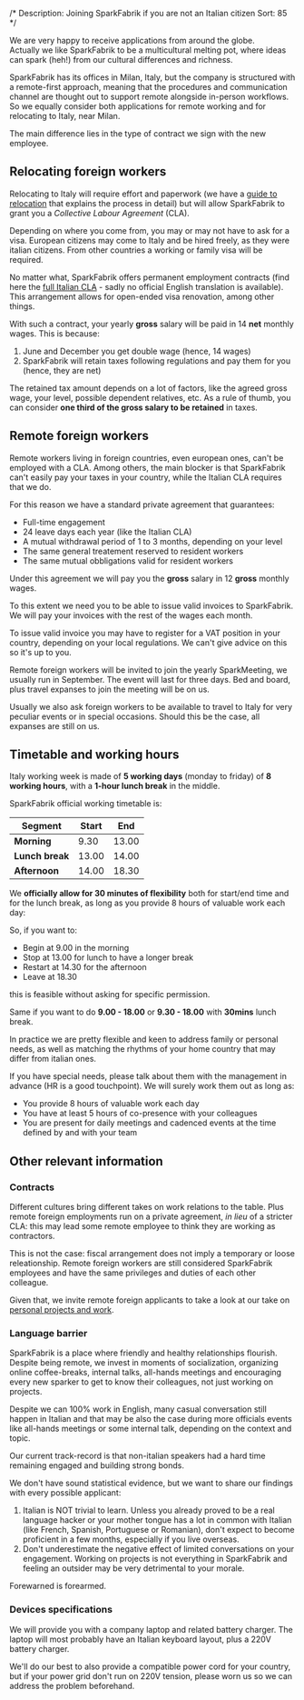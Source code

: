 /*
Description: Joining SparkFabrik if you are not an Italian citizen
Sort: 85
*/

We are very happy to receive applications from around the globe.  
Actually we like SparkFabrik to be a multicultural melting pot, where ideas can spark (heh!) from our cultural differences and richness.

SparkFabrik has its offices in Milan, Italy, but the company is structured with a remote-first approach, meaning that the procedures and communication channel are thought out to support remote alongside in-person workflows.  
So we equally consider both applications for remote working and for relocating to Italy, near Milan.

The main difference lies in the type of contract we sign with the new employee.

## Relocating foreign workers

Relocating to Italy will require effort and paperwork (we have a [guide to relocation](/guides/relocating-to-italy) that explains the process in detail) but will allow SparkFabrik to grant you a _Collective Labour Agreement_ (CLA).

Depending on where you come from, you may or may not have to ask for a visa. European citizens may come to Italy and be hired freely, as they were italian citizens. From other countries a working or family visa will be required.

No matter what, SparkFabrik offers permanent employment contracts (find here the [full Italian CLA](https://www.contrattocommercio.it) - sadly no official English translation is available). This arrangement allows for open-ended visa renovation, among other things.

With such a contract, your yearly **gross** salary will be paid in 14 **net** monthly wages. This is because:

1. June and December you get double wage (hence, 14 wages)
2. SparkFabrik will retain taxes following regulations and pay them for you (hence, they are net)

The retained tax amount depends on a lot of factors, like the agreed gross wage, your level, possible dependent relatives, etc. As a rule of thumb, you can consider **one third of the gross salary to be retained** in taxes.

## Remote foreign workers

Remote workers living in foreign countries, even european ones, can't be employed with a CLA. Among others, the main blocker is that SparkFabrik can't easily pay your taxes in your country, while the Italian CLA requires that we do.

For this reason we have a standard private agreement that guarantees:

* Full-time engagement
* 24 leave days each year (like the Italian CLA)
* A mutual withdrawal period of 1 to 3 months, depending on your level
* The same general treatement reserved to resident workers
* The same mutual obbligations valid for resident workers

Under this agreement we will pay you the **gross** salary in 12 **gross** monthly wages.

To this extent we need you to be able to issue valid invoices to SparkFabrik. We will pay your invoices with the rest of the wages each month.

To issue valid invoice you may have to register for a VAT position in your country, depending on your local regulations. We can't give advice on this so it's up to you.

Remote foreign workers will be invited to join the yearly SparkMeeting, we usually run in September. The event will last for three days. Bed and board, plus travel expanses to join the meeting will be on us.

Usually we also ask foreign workers to be available to travel to Italy for very peculiar events or in special occasions. Should this be the case, all expanses are still on us.

## Timetable and working hours

Italy working week is made of **5 working days** (monday to friday) of **8 working hours**, with a **1-hour lunch break** in the middle.

SparkFabrik official working timetable is:

| Segment | Start | End |
| --- | --- | --- |
| **Morning** | 9.30 | 13.00 |
| **Lunch break** | 13.00 | 14.00 |
| **Afternoon** | 14.00 | 18.30 |

We **officially allow for 30 minutes of flexibility** both for start/end time and for the lunch break, as long as you provide 8 hours of valuable work each day:

So, if you want to:

* Begin at 9.00 in the morning
* Stop at 13.00 for lunch to have a longer break
* Restart at 14.30 for the afternoon
* Leave at 18.30

this is feasible without asking for specific permission.

Same if you want to do **9.00 - 18.00** or **9.30 - 18.00** with **30mins** lunch break.

In practice we are pretty flexible and keen to address family or personal needs, as well as matching the rhythms of your home country that may differ from italian ones.

If you have special needs, please talk about them with the management in advance (HR is a good touchpoint). We will surely work them out as long as:

* You provide 8 hours of valuable work each day
* You have at least 5 hours of co-presence with your colleagues
* You are present for daily meetings and cadenced events at the time defined by and with your team

## Other relevant information

### Contracts

Different cultures bring different takes on work relations to the table. Plus remote foreign employments run on a private agreement, _in lieu_ of a stricter CLA: this may lead some remote employee to think they are working as contractors.

This is not the case: fiscal arrangement does not imply a temporary or loose releationship. Remote foreign workers are still considered SparkFabrik employees and have the same privileges and duties of each other colleague.

Given that, we invite remote foreign applicants to take a look at our take on [personal projects and work](/working-at-sparkfabrik/personal-projects.mdpersonal-projects).

### Language barrier

SparkFabrik is a place where friendly and healthy relationships flourish. Despite being remote, we invest in moments of socialization, organizing online coffee-breaks, internal talks, all-hands meetings and encouraging every new sparker to get to know their colleagues, not just working on projects.

Despite we can 100% work in English, many casual conversation still happen in Italian and that may be also the case during more officials events like all-hands meetings or some internal talk, depending on the context and topic.

Our current track-record is that non-italian speakers had a hard time remaining engaged and building strong bonds.

We don't have sound statistical evidence, but we want to share our findings with every possible applicant:

1. Italian is NOT trivial to learn. Unless you already proved to be a real language hacker or your mother tongue has a lot in common with Italian (like French, Spanish, Portuguese or Romanian), don't expect to become proficient in a few months, especially if you live overseas.
2. Don't underestimate the negative effect of limited conversations on your engagement. Working on projects is not everything in SparkFabrik and feeling an outsider may be very detrimental to your morale.

Forewarned is forearmed.

### Devices specifications

We will provide you with a company laptop and related battery charger.
The laptop will most probably have an Italian keyboard layout, plus a 220V battery charger.

We'll do our best to also provide a compatible power cord for your country, but if your power grid don't run on 220V tension, please worn us so we can address the problem beforehand.

